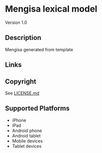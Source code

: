 Mengisa lexical model
===================

Version 1.0

Description
-----------
Mengisa generated from template

Links
-----

Copyright
---------
See [LICENSE.md](LICENSE.md)

Supported Platforms
-------------------
 * iPhone
 * iPad
 * Android phone
 * Android tablet
 * Mobile devices
 * Tablet devices

